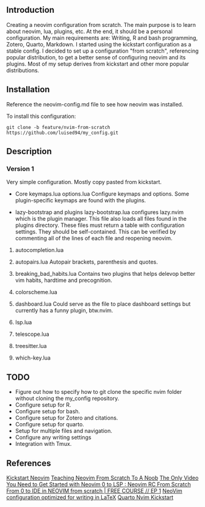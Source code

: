 ## Introduction
Creating a neovim configuration from scratch. The main purpose is to learn about neovim, lua, plugins, etc. At the end, it should be a personal configuration. 
My main requirements are: Writing, R and bash programming, Zotero, Quarto, Markdown. 
I started using the kickstart configuration as a stable config. I decided to set up a configuration "from scratch", referencing popular distribution, to get a better sense of configuring neovim and its plugins. Most of my setup derives from kickstart and other more popular distributions. 

## Installation 
Reference the neovim-config.md file to see how neovim was installed.

To install this configuration:
```{bash}
git clone -b feature/nvim-from-scratch https://github.com/luised94/my_config.git
```

## Description
### Version 1 
Very simple configuration. Mostly copy pasted from kickstart. 
- Core 
keymaps.lua
options.lua
Configure keymaps and options. Some plugin-specific keymaps are found with the plugins.

- lazy-bootstrap and plugins
lazy-bootstrap.lua configures lazy.nvim which is the plugin manager. This file also loads all files found in the plugins directory. These files must return a table with configuration settings. They should be self-contained. This can be verified by commenting all of the lines of each file and reopening neovim.

1. autocompletion.lua

2. autopairs.lua
Autopair brackets, parenthesis and quotes.

3. breaking_bad_habits.lua
Contains two plugins that helps delevop better vim habits, hardtime and precognition.

4. colorscheme.lua

5. dashboard.lua
Could serve as the file to place dashboard settings but currently has a funny plugin, btw.nvim.

6. lsp.lua

7. telescope.lua

8. treesitter.lua

9. which-key.lua

## TODO
* Figure out how to specify how to git clone the specific nvim folder without cloning the my_config repository.
* Configure setup for R.
* Configure setup for bash.
* Configure setup for Zotero and citations.
* Configure setup for quarto. 
* Setup for multiple files and navigation.
* Configure any writing settings
* Integration with Tmux. 

## References 
[Kickstart Neovim](https://github.com/nvim-lua/kickstart.nvim)
[Teaching Neovim From Scratch To A Noob](https://www.youtube.com/watch?v=-ybCiHPWKNA)
[The Only Video You Need to Get Started with Neovim ](https://www.youtube.com/watch?v=m8C0Cq9Uv9o&t=1s)
[0 to LSP : Neovim RC From Scratch](https://www.youtube.com/watch?v=w7i4amO_zaE)
[From 0 to IDE in NEOVIM from scratch | FREE COURSE // EP 1](https://www.youtube.com/watch?v=zHTeCSVAFNY)
[NeoVim configuration optimized for writing in LaTeX](https://github.com/benbrastmckie/.config)
[Quarto Nvim Kickstart](https://github.com/jmbuhr/quarto-nvim-kickstarter)
